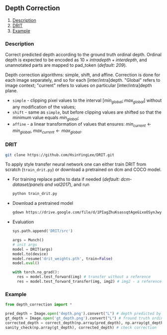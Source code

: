 ## Depth Correction
1. [Description](#description)
1. [DRIT](#drit)
1. [Example](#example)
### Description
Correct predicted depth according to the ground truth ordinal depth. Ordinal depth is expected to be encoded as $10 \times intradepth + interdepth$, and unannotated parts are mapped to pad_token (*default: 209*).

Depth correction algorithms: simple, shift, and affine. Correction is done for each image separately, and so for each [inter/intra]depth. "Global" refers to image context; "current" refers to values on particular [inter/intra]depth plane.
* `simple` - clipping pixel values to the interval $[min_{global}; max_{global}]$ without any modification of the values;
* `shift` - same as `simple`, but before clipping values are shifted so that the minimum value equals $min_{global}$;
* `affine` - a linear transformation of values that ensures: $min_{current} \leftarrow min_{global},\ max_{current} \leftarrow max_{global}$.
### DRIT
```bash
git clone https://github.com/HsinYingLee/DRIT.git
```
To apply style transfer neural network one can either train DRIT from scratch (`train_drit.py`) or download a pretrained on dcm and COCO model.
* For training replace paths to data if needed (*default: dcm-dataset/panels and val2017*), and run
  ```bash
  python train_drit.py
  ```
* Download a pretrained model
  ```bash
  gdown https://drive.google.com/file/d/1PIagZhuKsassqtAgeGixoOSynJwyg2ip
  ```
* Evaluation
  ```python
  sys.path.append('DRIT/src')
  
  args = Munch()
  # init args
  model = DRIT(args)
  model.to(device)
  model.resume('drit_weights.pth', train=False)
  model.eval()

  with torch.no_grad():
    res = model.test_forward(img) # transfer without a reference
    res = model.test_forward_transfer(img, img2) # img2 - a reference image
  ```

### Example
```python
from depth_correction import *

pred_depth = Image.open('depth.png').convert("L") # depth predicted by any neural network
gt_depth = Image.open('gt_depth.png').convert("L") # fround truth ordinal depth
corrected_depth = correct_depth(np.array(pred_depth), np.array(gt_depth), method=affine_correction)
sanity_check(np.array(gt_depth), corrected_depth) # check correction
```
